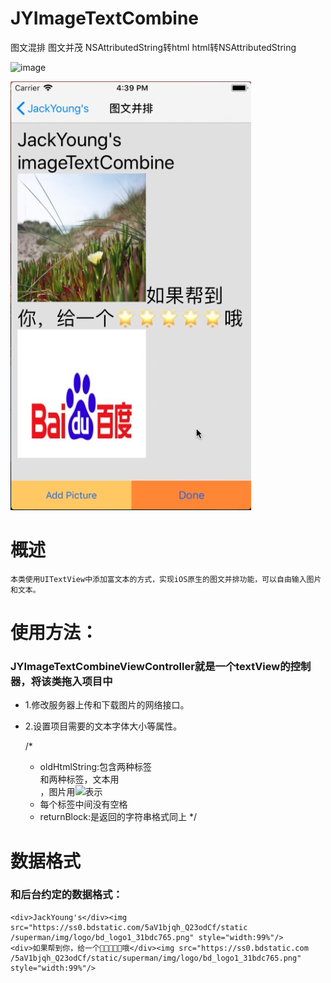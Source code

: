 # JYImageTextCombine
图文混排 图文并茂 NSAttributedString转html  html转NSAttributedString 

![image](https://github.com/JackYoung1989/JYImageTextCombine/blob/master/JYImageTextCombine/JYImageTextCombine/imageTextCombine.gif)

![image](https://github.com/JackYoung1989/JYImageTextCombine/blob/master/JYImageTextCombine/JYImageTextCombine/screenShot.png)

# 概述
    本类使用UITextView中添加富文本的方式，实现iOS原生的图文并排功能，可以自由输入图片和文本。

# 使用方法：
    
### JYImageTextCombineViewController就是一个textView的控制器，将该类拖入项目中
* 1.修改服务器上传和下载图片的网络接口。
* 2.设置项目需要的文本字体大小等属性。
    
    /*
    * oldHtmlString:包含两种标签<div>和<img>两种标签，文本用<div>，图片用<img src="http://...." style=width:99%/>表示
    * 每个标签中间没有空格
    * returnBlock:是返回的字符串格式同上
    */

# 数据格式

### 和后台约定的数据格式：
    <div>JackYoung's</div><img src="https://ss0.bdstatic.com/5aV1bjqh_Q23odCf/static
    /superman/img/logo/bd_logo1_31bdc765.png" style="width:99%"/>
    <div>如果帮到你，给一个🌟🌟🌟🌟🌟哦</div><img src="https://ss0.bdstatic.com
    /5aV1bjqh_Q23odCf/static/superman/img/logo/bd_logo1_31bdc765.png" style="width:99%"/>
    


